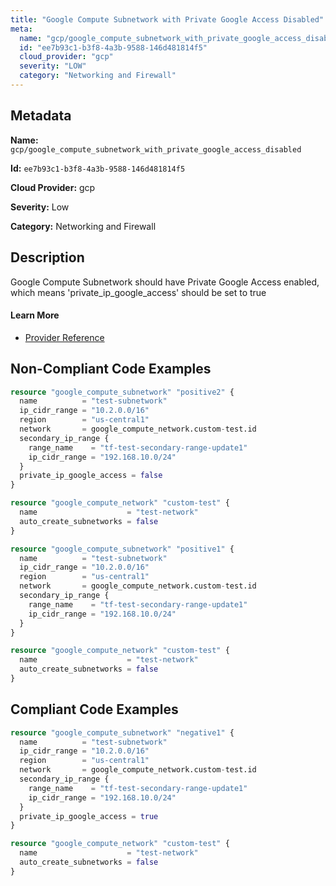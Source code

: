 ```yaml
---
title: "Google Compute Subnetwork with Private Google Access Disabled"
meta:
  name: "gcp/google_compute_subnetwork_with_private_google_access_disabled"
  id: "ee7b93c1-b3f8-4a3b-9588-146d481814f5"
  cloud_provider: "gcp"
  severity: "LOW"
  category: "Networking and Firewall"
---
```


## Metadata
**Name:** `gcp/google_compute_subnetwork_with_private_google_access_disabled`

**Id:** `ee7b93c1-b3f8-4a3b-9588-146d481814f5`

**Cloud Provider:** gcp

**Severity:** Low

**Category:** Networking and Firewall

## Description
Google Compute Subnetwork should have Private Google Access enabled, which means 'private_ip_google_access' should be set to true

#### Learn More

 - [Provider Reference](https://registry.terraform.io/providers/hashicorp/google/latest/docs/resources/compute_subnetwork#private_ip_google_access)

## Non-Compliant Code Examples
```terraform
resource "google_compute_subnetwork" "positive2" {
  name          = "test-subnetwork"
  ip_cidr_range = "10.2.0.0/16"
  region        = "us-central1"
  network       = google_compute_network.custom-test.id
  secondary_ip_range {
    range_name    = "tf-test-secondary-range-update1"
    ip_cidr_range = "192.168.10.0/24"
  }
  private_ip_google_access = false
}

resource "google_compute_network" "custom-test" {
  name                    = "test-network"
  auto_create_subnetworks = false
}

```

```terraform
resource "google_compute_subnetwork" "positive1" {
  name          = "test-subnetwork"
  ip_cidr_range = "10.2.0.0/16"
  region        = "us-central1"
  network       = google_compute_network.custom-test.id
  secondary_ip_range {
    range_name    = "tf-test-secondary-range-update1"
    ip_cidr_range = "192.168.10.0/24"
  }
}

resource "google_compute_network" "custom-test" {
  name                    = "test-network"
  auto_create_subnetworks = false
}

```

## Compliant Code Examples
```terraform
resource "google_compute_subnetwork" "negative1" {
  name          = "test-subnetwork"
  ip_cidr_range = "10.2.0.0/16"
  region        = "us-central1"
  network       = google_compute_network.custom-test.id
  secondary_ip_range {
    range_name    = "tf-test-secondary-range-update1"
    ip_cidr_range = "192.168.10.0/24"
  }
  private_ip_google_access = true
}

resource "google_compute_network" "custom-test" {
  name                    = "test-network"
  auto_create_subnetworks = false
}

```